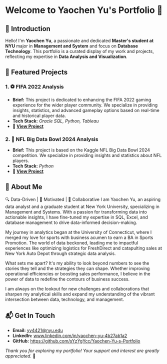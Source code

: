 # Welcome to Yaochen Yu's Portfolio 🌟

## 📌 Introduction
Hello! I'm **Yaochen Yu**, a passionate and dedicated **Master's student at NYU** major in **Management and System** and focus on **Database Technology**. 
This portfolio is a curated display of my work and projects, reflecting my expertise in **Data Analysis and Visualization**.

## 🚀 Featured Projects

### 1. ⚽ FIFA 2022 Analysis
- **Brief:** This project is dedicated to enhancing the FIFA 2022 gaming experience for the
wider player community. We specialize in providing insights, statistics, and
advanced gameplay options based on real-time and historical player data.
- **Tech Stack:** _Oracle SQL, Python, Tableau_
- **🔗 [View Project](https://github.com/sYzYgYcc/Yaochen-Yu-s-Portfolio/blob/main/FIFA%20_2022%20_Analysis%20_Report%20(1).pdf)**
  
### 2. 🏈 NFL Big Data Bowl 2024 Analysis
- **Brief:** This project is based on the Kaggle NFL Big Data Bowl 2024 competition.
  We specialize in providing insights and statistics about NFL players.
- **Tech Stack:** _Python_
- **🔗 [View Project](https://www.kaggle.com/yaochenyu/nfl-analysis)**

## 👤 About Me
🔍 Data-Driven | 🚀 Motivated | 🤝 Collaborative
I am Yaochen Yu, an aspiring data analyst and a graduate student at New York University, specializing in Management and Systems. With a passion for transforming data into actionable insights, I have fine-tuned my expertise in SQL, Excel, and database management to drive data-informed decision-making.

My journey in analytics began at the University of Connecticut, where I merged my love for sports with business acumen to earn a BA in Sports Promotion. The world of data beckoned, leading me to impactful experiences like optimizing logistics for FreshDirect and catapulting sales at New York Auto Depot through strategic data analysis.

What sets me apart? It's my ability to look beyond numbers to see the stories they tell and the strategies they can shape. Whether improving operational efficiencies or boosting sales performance, I believe in the power of data to redefine the contours of business success.

I am always on the lookout for new challenges and collaborations that sharpen my analytical skills and expand my understanding of the vibrant intersection between data, technology, and management.

## 📬 Get In Touch
- **Email:** yy4421@nyu.edu
- **LinkedIn:** www.linkedin.com/in/yaochen-yu-4b27ab1a2
- **GitHub:** https://github.com/sYzYgYcc/Yaochen-Yu-s-Portfolio


*Thank you for exploring my portfolio! Your support and interest are greatly appreciated.* 💖


